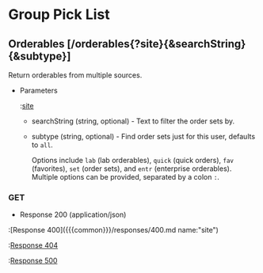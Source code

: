 # Group Pick List

## Orderables [/orderables{?site}{&searchString}{&subtype}]

Return orderables from multiple sources.

+ Parameters

    :[site]({{{common}}}/parameters/site.md)

    + searchString (string, optional) - Text to filter the order sets by.

    + subtype (string, optional) - Find order sets just for this user, defaults to `all`.

        Options include `lab` (lab orderables), `quick` (quick orders), `fav` (favorites), `set` (order sets), and `entr` (enterprise orderables). Multiple options can be provided, separated by a colon `:`.

### GET

+ Response 200 (application/json)

:[Response 400]({{{common}}}/responses/400.md name:"site")

:[Response 404]({{{common}}}/responses/404.md)

:[Response 500]({{{common}}}/responses/500.md)
